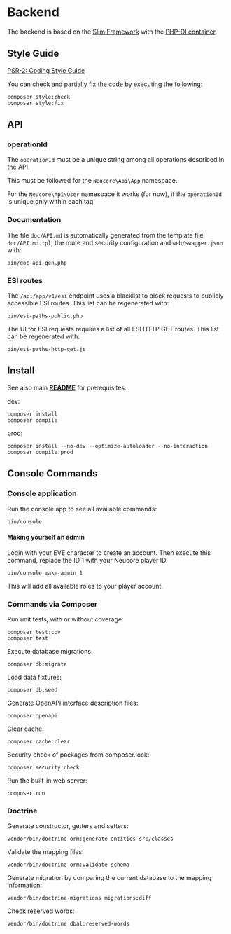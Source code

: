 # Backend

The backend is based on the [Slim Framework](https://www.slimframework.com)
with the [PHP-DI container](http://php-di.org/).

## Style Guide

[PSR-2: Coding Style Guide](https://www.php-fig.org/psr/psr-2/)

You can check and partially fix the code by executing the following:
```
composer style:check
composer style:fix
```

## API

### operationId

The `operationId` must be a unique string among all operations described in the API.

This must be followed for the `Neucore\Api\App` namespace.

For the `Neucore\Api\User` namespace it works (for now), if the `operationId` is
unique only within each tag.

### Documentation

The file `doc/API.md` is automatically generated from the template file `doc/API.md.tpl`, 
the route and security configuration and `web/swagger.json` with:
```
bin/doc-api-gen.php
```

### ESI routes

The `/api/app/v1/esi` endpoint uses a blacklist to block requests to publicly accessible ESI routes. 
This list can be regenerated with:

```
bin/esi-paths-public.php
```

The UI for ESI requests requires a list of all ESI HTTP GET routes. This list can be regenerated with:

```
bin/esi-paths-http-get.js
```

## Install

See also main [**README**](../README.md) for prerequisites.

dev:
```
composer install
composer compile
```

prod:
```
composer install --no-dev --optimize-autoloader --no-interaction
composer compile:prod
```

## Console Commands

### Console application

Run the console app to see all available commands:

```
bin/console
```

#### Making yourself an admin

Login with your EVE character to create an account. Then execute this command,
replace the ID 1 with your Neucore player ID.

```
bin/console make-admin 1
```

This will add all available roles to your player account.

### Commands via Composer

Run unit tests, with or without coverage:
```
composer test:cov
composer test
```

Execute database migrations:
```
composer db:migrate
```

Load data fixtures:
```
composer db:seed
```

Generate OpenAPI interface description files:
```
composer openapi
```

Clear cache:
```
composer cache:clear
```

Security check of packages from composer.lock:
```
composer security:check
```

Run the built-in web server:
```
composer run
```

### Doctrine

Generate constructor, getters and setters:
```
vendor/bin/doctrine orm:generate-entities src/classes
```

Validate the mapping files:
```
vendor/bin/doctrine orm:validate-schema
```

Generate migration by comparing the current database to the mapping information:
```
vendor/bin/doctrine-migrations migrations:diff
```

Check reserved words:
```
vendor/bin/doctrine dbal:reserved-words
```
